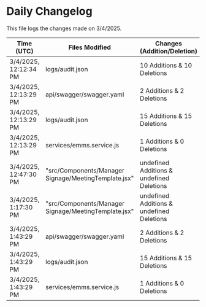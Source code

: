 # Daily Changelog

This file logs the changes made on 3/4/2025.

| Time (UTC)             | Files Modified                    | Changes (Addition/Deletion) |
|------------------------|-----------------------------------|-----------------------------|
| 3/4/2025, 12:12:34 PM | logs/audit.json | 10 Additions & 10 Deletions |
| 3/4/2025, 12:13:29 PM | api/swagger/swagger.yaml | 2 Additions & 2 Deletions|
| 3/4/2025, 12:13:29 PM | logs/audit.json | 15 Additions & 15 Deletions|
| 3/4/2025, 12:13:29 PM | services/emms.service.js | 1 Additions & 0 Deletions|
| 3/4/2025, 12:47:30 PM | "src/Components/Manager Signage/MeetingTemplate.jsx" | undefined Additions & undefined Deletions|
| 3/4/2025, 1:17:30 PM | "src/Components/Manager Signage/MeetingTemplate.jsx" | undefined Additions & undefined Deletions|
| 3/4/2025, 1:43:29 PM | api/swagger/swagger.yaml | 2 Additions & 2 Deletions|
| 3/4/2025, 1:43:29 PM | logs/audit.json | 15 Additions & 15 Deletions|
| 3/4/2025, 1:43:29 PM | services/emms.service.js | 1 Additions & 0 Deletions|

